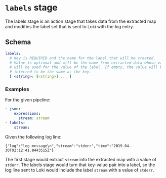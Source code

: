 # `labels` stage

The labels stage is an action stage that takes data from the extracted map and
modifies the label set that is sent to Loki with the log entry.

## Schema

```yaml
labels:
  # Key is REQUIRED and the name for the label that will be created.
  # Value is optional and will be the name from extracted data whose value
  # will be used for the value of the label. If empty, the value will be
  # inferred to be the same as the key.
  [ <string>: [<string>] ... ]
```

### Examples

For the given pipeline:

```yaml
- json:
    expressions:
      stream: stream
- labels:
    stream:
```

Given the following log line:

```
{"log":"log message\n","stream":"stderr","time":"2019-04-30T02:12:41.8443515Z"}
```

The first stage would extract `stream` into the extracted map with a value of
`stderr`. The labels stage would turn that key-value pair into a label, so the
log line sent to Loki would include the label `stream` with a value of `stderr`.
